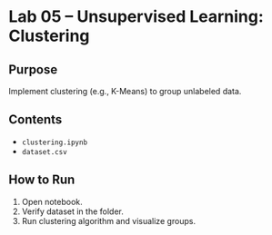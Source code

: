# Lab 05 – Unsupervised Learning: Clustering

## **Purpose**
Implement clustering (e.g., K-Means) to group unlabeled data.

## **Contents**
- `clustering.ipynb`
- `dataset.csv`

## **How to Run**
1. Open notebook.
2. Verify dataset in the folder.
3. Run clustering algorithm and visualize groups.

